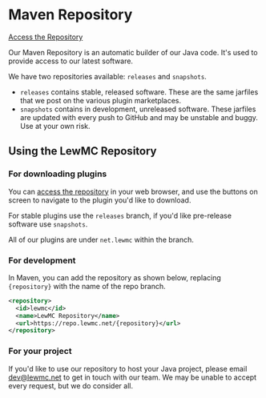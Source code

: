 # Maven Repository

[Access the Repository](https://repo.lewmc.net)

Our Maven Repository is an automatic builder of our Java code.
It's used to provide access to our latest software.

We have two repositories available: `releases` and `snapshots`.

- `releases` contains stable, released software. These are the same jarfiles that we post on the various plugin marketplaces.
- `snapshots` contains in development, unreleased software. These jarfiles are updated with every push to GitHub and may be unstable and buggy. Use at your own risk.

## Using the LewMC Repository

### For downloading plugins
You can [access the repository](https://repo.lewmc.net) in your web browser, and use the buttons on screen to navigate to the plugin you'd like to download.

For stable plugins use the `releases` branch, if you'd like pre-release software use `snapshots`.

All of our plugins are under `net.lewmc` within the branch.

### For development
In Maven, you can add the repository as shown below, replacing `{repository}` with the name of the repo branch.
```xml
<repository>
  <id>lewmc</id>
  <name>LewMC Repository</name>
  <url>https://repo.lewmc.net/{repository}</url>
</repository>
```

### For your project
If you'd like to use our repository to host your Java project, please email dev@lewmc.net to get in touch with our team.
We may be unable to accept every request, but we do consider all.
